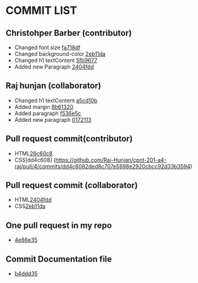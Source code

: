 # COMMIT LIST

## Christohper Barber (contributor)
- Changed font size [fa718df](https://github.com/jaypee06/cpnt201-a4-chris-1/commit/fa718df1507cdee05f8301b2ef9584764651f06f)
- Changed background-color [2eb11da](https://github.com/jaypee06/cpnt201-a4-chris-1/commit/2eb11daf08e1b9881dc3dfc76b82cc154633a935)
- Changed h1 textContent [5fb9677](https://github.com/jaypee06/cpnt201-a4-chris-1/commit/5fb9677ac6ffc20402524c56147e7bbddac301d6)
- Added new Paragraph [2404fdd](https://github.com/jaypee06/cpnt201-a4-chris-1/commit/2404fdd1990d94f2d0b31fa0f471882c3ce980f5)

## Raj hunjan (collaborator)
- Changed h1 textContent [a5cd10b](https://github.com/jaypee06/cpnt-201-a4-raj/commit/a5cd10b74802b884563c7abc483fc49ca8e0032c)
- Added margin [8b61320](https://github.com/jaypee06/cpnt-201-a4-raj/commit/8b613202d4b9bb15f051a09be3c681a62973c07d)
- Added paragraph [f536e5c](https://github.com/jaypee06/cpnt-201-a4-raj/commit/f536e5c961f6d5b15f4342137aee1b14e506fe82)
- Added new paragraph [0172113](https://github.com/jaypee06/cpnt-201-a4-raj/commit/01721131de5ab20ef7a173324e67b6b631001e8f)

## Pull request commit(contributor)
- HTML[26c60c8](https://github.com/Raj-Hunjan/cpnt-201-a4-raj/pull/3/commits/26c60c8154155b3dbee1a30fc6a75a5b17d24eba)
- CSS[dd4c608] (https://github.com/Raj-Hunjan/cpnt-201-a4-raj/pull/4/commits/dd4c6082ded8c707e5898e2920cbcc92d33b3594)

## Pull request commit (collaborator)
- HTML[2404fdd](https://github.com/jaypee06/cpnt201-a4-chris-1/commit/2404fdd1990d94f2d0b31fa0f471882c3ce980f5)
- CSS[2eb11da](https://github.com/jaypee06/cpnt201-a4-chris-1/commit/2eb11daf08e1b9881dc3dfc76b82cc154633a935)

## One pull request in my repo
- [4e86e35](https://github.com/jaypee06/cpnt-201-A4-Jaypee/commit/4e86e35893df7e76b4ab92821eb99399c454199f)

## Commit Documentation file
- [b4ddd35](https://github.com/jaypee06/cpnt-201-A4-Jaypee/commit/b4ddd35a81b542fa36dd8d858ac58727d6f8c6f9)